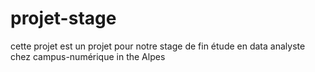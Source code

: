 # projet-stage
cette projet est un projet pour notre stage de fin étude en data analyste chez campus-numérique in the Alpes
